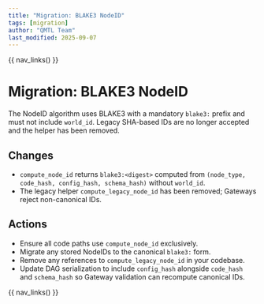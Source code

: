 ```yaml
---
title: "Migration: BLAKE3 NodeID"
tags: [migration]
author: "QMTL Team"
last_modified: 2025-09-07
---
```


{{ nav_links() }}

# Migration: BLAKE3 NodeID

The NodeID algorithm uses BLAKE3 with a mandatory `blake3:` prefix and must not include `world_id`. Legacy SHA-based IDs are no longer accepted and the helper has been removed.

## Changes

- `compute_node_id` returns `blake3:<digest>` computed from `(node_type, code_hash, config_hash, schema_hash)` without `world_id`.
- The legacy helper `compute_legacy_node_id` has been removed; Gateways reject non-canonical IDs.

## Actions

- Ensure all code paths use `compute_node_id` exclusively.
- Migrate any stored NodeIDs to the canonical `blake3:` form.
- Remove any references to `compute_legacy_node_id` in your codebase.
- Update DAG serialization to include `config_hash` alongside `code_hash` and `schema_hash` so Gateway validation can recompute canonical IDs.

{{ nav_links() }}
